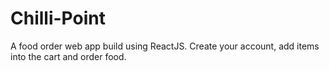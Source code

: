 # Chilli-Point
A food order web app build using ReactJS. Create your account, add items into the cart  and order food.
